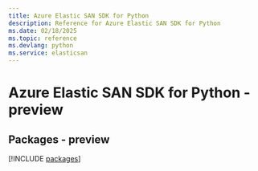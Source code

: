 ```yaml
---
title: Azure Elastic SAN SDK for Python
description: Reference for Azure Elastic SAN SDK for Python
ms.date: 02/18/2025
ms.topic: reference
ms.devlang: python
ms.service: elasticsan
---
```

# Azure Elastic SAN SDK for Python - preview
## Packages - preview
[!INCLUDE [packages](elastic-san-index.md)]